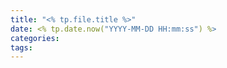 ```yaml
---
title: "<% tp.file.title %>"
date: <% tp.date.now("YYYY-MM-DD HH:mm:ss") %>
categories:
tags:
---
```

